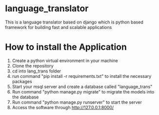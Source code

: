 # language_translator

This is a language translator based on django which is python based framework for building fast and scalable applications

# How to install the Application
1. Create a python virtual environment in your machine
2. Clone the repository
3. cd into lang_trans folder
4. run command "pip install -r requirements.txt" to install the necessary packages
5. Start your msql server and create a database called "language_trans"
6. Run command "python manage.py migrate" to migrate the models into the database
7. Run command "python manage.py runserver" to start the server
8. Access the software through http://127.0.0.1:8000/

